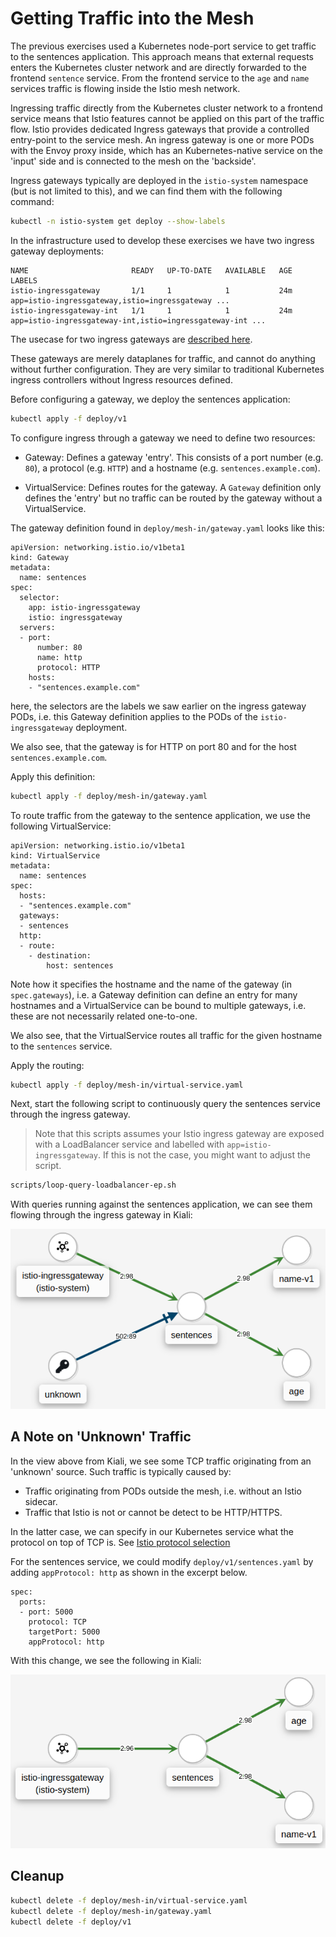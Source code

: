 # Getting Traffic into the Mesh

The previous exercises used a Kubernetes node-port service to get traffic to the
sentences application. This approach means that external requests enters the
Kubernetes cluster network and are directly forwarded to the frontend `sentence`
service. From the frontend service to the `age` and `name` services traffic is
flowing inside the Istio mesh network.

Ingressing traffic directly from the Kubernetes cluster network to a frontend
service means that Istio features cannot be applied on this part of the traffic
flow. Istio provides dedicated Ingress gateways that provide a controlled
entry-point to the service mesh. An ingress gateway is one or more PODs with the
Envoy proxy inside, which has an Kubernetes-native service on the 'input' side
and is connected to the mesh on the 'backside'.

Ingress gateways typically are deployed in the `istio-system` namespace (but is
not limited to this), and we can find them with the following command:

```sh
kubectl -n istio-system get deploy --show-labels
```

In the infrastructure used to develop these exercises we have two ingress
gateway deployments:

```
NAME                       READY   UP-TO-DATE   AVAILABLE   AGE   LABELS
istio-ingressgateway       1/1     1            1           24m   app=istio-ingressgateway,istio=ingressgateway ...
istio-ingressgateway-int   1/1     1            1           24m   app=istio-ingressgateway-int,istio=ingressgateway-int ...
```

The usecase for two ingress gateways are [described here](https://github.com/MichaelVL/contour-envoy-helm-chart).

These gateways are merely dataplanes for traffic, and cannot do anything without
further configuration. They are very similar to traditional Kubernetes ingress
controllers without Ingress resources defined.

Before configuring a gateway, we deploy the sentences application:

```sh
kubectl apply -f deploy/v1
```

To configure ingress through a gateway we need to define two resources:

- Gateway: Defines a gateway 'entry'. This consists of a port number (e.g. `80`), a protocol (e.g. `HTTP`) and a hostname (e.g. `sentences.example.com`).

- VirtualService: Defines routes for the gateway. A `Gateway` definition only defines the 'entry' but no traffic can be routed by the gateway without a VirtualService.

The gateway definition found in `deploy/mesh-in/gateway.yaml` looks like this:

```
apiVersion: networking.istio.io/v1beta1
kind: Gateway
metadata:
  name: sentences
spec:
  selector:
    app: istio-ingressgateway
    istio: ingressgateway
  servers:
  - port:
      number: 80
      name: http
      protocol: HTTP
    hosts:
    - "sentences.example.com"
```

here, the selectors are the labels we saw earlier on the ingress gateway PODs,
i.e. this Gateway definition applies to the PODs of the `istio-ingressgateway`
deployment.

We also see, that the gateway is for HTTP on port 80 and for the host `sentences.example.com`.

Apply this definition:

```sh
kubectl apply -f deploy/mesh-in/gateway.yaml
```

To route traffic from the gateway to the sentence application, we use the following VirtualService:

```
apiVersion: networking.istio.io/v1beta1
kind: VirtualService
metadata:
  name: sentences
spec:
  hosts:
  - "sentences.example.com"
  gateways:
  - sentences
  http:
  - route:
    - destination:
        host: sentences
```

Note how it specifies the hostname and the name of the gateway (in
`spec.gateways`), i.e. a Gateway definition can define an entry for many
hostnames and a VirtualService can be bound to multiple gateways, i.e. these are
not necessarily related one-to-one.

We also see, that the VirtualService routes all traffic for the given hostname
to the `sentences` service.

Apply the routing:

```sh
kubectl apply -f deploy/mesh-in/virtual-service.yaml
```

Next, start the following script to continuously query the sentences service
through the ingress gateway.

> Note that this scripts assumes your Istio ingress gateway are exposed with a LoadBalancer service and labelled with `app=istio-ingressgateway`. If this is not the case, you might want to adjust the script.

```sh
scripts/loop-query-loadbalancer-ep.sh
```

With queries running against the sentences application, we can see them flowing
through the ingress gateway in Kiali:

![Traffic through ingress gateway](images/kiali-ingress-gw.png)

## A Note on 'Unknown' Traffic

In the view above from Kiali, we see some TCP traffic originating from an 'unknown' source. Such traffic is typically caused by:

- Traffic originating from PODs outside the mesh, i.e. without an Istio sidecar.
- Traffic that Istio is not or cannot be detect to be HTTP/HTTPS.

In the latter case, we can specify in our Kubernetes service what the protocol on top of TCP is. See [Istio protocol selection](https://istio.io/latest/docs/ops/configuration/traffic-management/protocol-selection)

For the sentences service, we could modify `deploy/v1/sentences.yaml` by adding
`appProtocol: http` as shown in the excerpt below.

```
spec:
  ports:
  - port: 5000
    protocol: TCP
    targetPort: 5000
    appProtocol: http
```

With this change, we see the following in Kiali:

![Traffic through ingress gateway](images/kiali-ingress-gw-no-tcp.png)

## Cleanup

```sh
kubectl delete -f deploy/mesh-in/virtual-service.yaml
kubectl delete -f deploy/mesh-in/gateway.yaml
kubectl delete -f deploy/v1
```